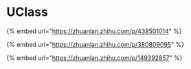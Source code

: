 # UClass

{% embed url="https://zhuanlan.zhihu.com/p/438501014" %}

{% embed url="https://zhuanlan.zhihu.com/p/380809095" %}

{% embed url="https://zhuanlan.zhihu.com/p/149392857" %}
